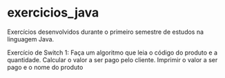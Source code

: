 # exercicios_java
Exercícios desenvolvidos durante o primeiro semestre de estudos na linguagem Java.


Exercício de Switch 1: Faça um algoritmo que leia o código do produto e a quantidade. Calcular o valor a ser pago pelo cliente. Imprimir o valor a ser pago e o nome do produto
